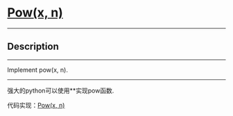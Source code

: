 # [Pow(x, n)](https://leetcode.com/problems/pow(x,-n)/)

---

## Description

---

Implement pow(x, n).

---

强大的python可以使用**实现pow函数.

代码实现：[Pow(x, n)](./Powxn.py)

